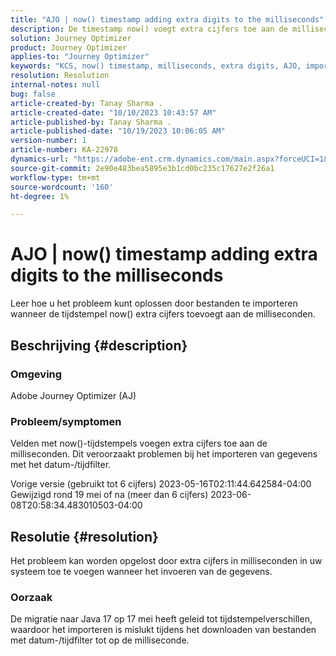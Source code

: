 ```yaml
---
title: "AJO | now() timestamp adding extra digits to the milliseconds"
description: De timestamp now() voegt extra cijfers toe aan de milliseconden, waardoor het importeren mislukt.
solution: Journey Optimizer
product: Journey Optimizer
applies-to: "Journey Optimizer"
keywords: "KCS, now() timestamp, milliseconds, extra digits, AJO, import failure, Adobe Journey Optimizer, Java 17"
resolution: Resolution
internal-notes: null
bug: false
article-created-by: Tanay Sharma .
article-created-date: "10/10/2023 10:43:57 AM"
article-published-by: Tanay Sharma .
article-published-date: "10/19/2023 10:06:05 AM"
version-number: 1
article-number: KA-22978
dynamics-url: "https://adobe-ent.crm.dynamics.com/main.aspx?forceUCI=1&pagetype=entityrecord&etn=knowledgearticle&id=015d0ae7-5967-ee11-9ae7-6045bd0063aa"
source-git-commit: 2e90e483bea5895e3b1cd0bc235c17627e2f26a1
workflow-type: tm+mt
source-wordcount: '160'
ht-degree: 1%

---
```


# AJO | now() timestamp adding extra digits to the milliseconds


Leer hoe u het probleem kunt oplossen door bestanden te importeren wanneer de tijdstempel now() extra cijfers toevoegt aan de milliseconden.

## Beschrijving {#description}


### Omgeving

Adobe Journey Optimizer (AJ)

### Probleem/symptomen

Velden met now()-tijdstempels voegen extra cijfers toe aan de milliseconden. Dit veroorzaakt problemen bij het importeren van gegevens met het datum-/tijdfilter.

Vorige versie (gebruikt tot 6 cijfers) 2023-05-16T02:11:44.642584-04:00 Gewijzigd rond 19 mei of na (meer dan 6 cijfers) 2023-06-08T20:58:34.483010503-04:00


## Resolutie {#resolution}


Het probleem kan worden opgelost door extra cijfers in milliseconden in uw systeem toe te voegen wanneer het invoeren van de gegevens.

### Oorzaak

De migratie naar Java 17 op 17 mei heeft geleid tot tijdstempelverschillen, waardoor het importeren is mislukt tijdens het downloaden van bestanden met datum-/tijdfilter tot op de milliseconde.
